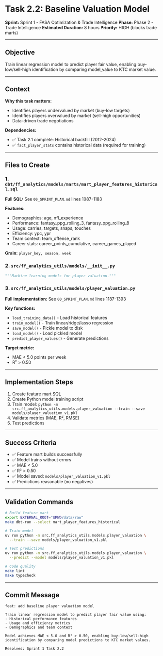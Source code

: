 # Task 2.2: Baseline Valuation Model

**Sprint:** Sprint 1 - FASA Optimization & Trade Intelligence
**Phase:** Phase 2 - Trade Intelligence
**Estimated Duration:** 8 hours
**Priority:** HIGH (blocks trade marts)

______________________________________________________________________

## Objective

Train linear regression model to predict player fair value, enabling buy-low/sell-high identification by comparing model_value to KTC market value.

______________________________________________________________________

## Context

**Why this task matters:**

- Identifies players undervalued by market (buy-low targets)
- Identifies players overvalued by market (sell-high opportunities)
- Data-driven trade negotiations

**Dependencies:**

- ✅ Task 2.1 complete: Historical backfill (2012-2024)
- ✅ `fact_player_stats` contains historical data (required for training)

______________________________________________________________________

## Files to Create

### 1. `dbt/ff_analytics/models/marts/mart_player_features_historical.sql`

**Full SQL:** See `00_SPRINT_PLAN.md` lines 1087-1183

**Features:**

- Demographics: age, nfl_experience
- Performance: fantasy_ppg_rolling_3, fantasy_ppg_rolling_8
- Usage: carries, targets, snaps, touches
- Efficiency: ypc, ypr
- Team context: team_offense_rank
- Career stats: career_points_cumulative, career_games_played

**Grain:** `player_key, season, week`

### 2. `src/ff_analytics_utils/models/__init__.py`

```python
"""Machine learning models for player valuation."""
```

### 3. `src/ff_analytics_utils/models/player_valuation.py`

**Full implementation:** See `00_SPRINT_PLAN.md` lines 1187-1393

**Key functions:**

- `load_training_data()` - Load historical features
- `train_model()` - Train linear/ridge/lasso regression
- `save_model()` - Pickle model to disk
- `load_model()` - Load pickled model
- `predict_player_values()` - Generate predictions

**Target metric:**

- MAE < 5.0 points per week
- R² > 0.50

______________________________________________________________________

## Implementation Steps

1. Create feature mart SQL
1. Create Python model training script
1. Train model: `python -m src.ff_analytics_utils.models.player_valuation --train --save models/player_valuation_v1.pkl`
1. Validate metrics (MAE, R², RMSE)
1. Test predictions

______________________________________________________________________

## Success Criteria

- ✅ Feature mart builds successfully
- ✅ Model trains without errors
- ✅ MAE < 5.0
- ✅ R² > 0.50
- ✅ Model saved: `models/player_valuation_v1.pkl`
- ✅ Predictions reasonable (no negatives)

______________________________________________________________________

## Validation Commands

```bash
# Build feature mart
export EXTERNAL_ROOT="$PWD/data/raw"
make dbt-run --select mart_player_features_historical

# Train model
uv run python -m src.ff_analytics_utils.models.player_valuation \
  --train --save models/player_valuation_v1.pkl

# Test predictions
uv run python -m src.ff_analytics_utils.models.player_valuation \
  --predict --model models/player_valuation_v1.pkl

# Code quality
make lint
make typecheck
```

______________________________________________________________________

## Commit Message

```
feat: add baseline player valuation model

Train linear regression model to predict player fair value using:
- Historical performance features
- Usage and efficiency metrics
- Demographics and team context

Model achieves MAE < 5.0 and R² > 0.50, enabling buy-low/sell-high
identification by comparing model predictions to KTC market values.

Resolves: Sprint 1 Task 2.2
```
